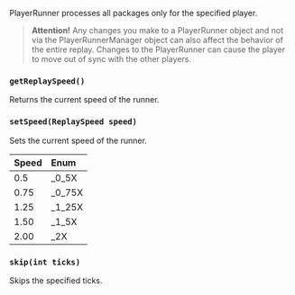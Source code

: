 PlayerRunner processes all packages only for the specified player.


> **Attention!** 
> Any changes you make to a PlayerRunner object and not via the PlayerRunnerManager object can also affect the behavior of the entire replay. 
> Changes to the PlayerRunner can cause the player to move out of sync with the other players.

### `getReplaySpeed()`
Returns the current speed of the runner.

### `setSpeed(ReplaySpeed speed)`
Sets the current speed of the runner.

| Speed | Enum      |
| :---  | :---      |
| 0.5   | _0_5X     |
| 0.75  | _0_75X    |
| 1.25  | _1_25X    |
| 1.50  | _1_5X     |
| 2.00  | _2X       |

### `skip(int ticks)`
Skips the specified ticks.